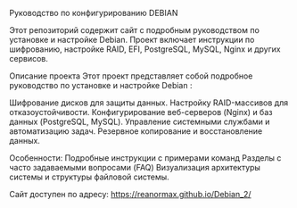 Руководство по конфигурированию DEBIAN

Этот репозиторий содержит сайт с подробным руководством по установке и настройке Debian. Проект включает инструкции по шифрованию, настройке RAID, EFI, PostgreSQL, MySQL, Nginx и других сервисов.

Описание проекта
Этот проект представляет собой подробное руководство по установке и настройке Debian :

Шифрование дисков для защиты данных.
Настройку RAID-массивов для отказоустойчивости.
Конфигурирование веб-серверов (Nginx) и баз данных (PostgreSQL, MySQL).
Управление системными службами и автоматизацию задач.
Резервное копирование и восстановление данных.

Особенности:
Подробные инструкции с примерами команд
Разделы с часто задаваемыми вопросами (FAQ)
Визуализация архитектуры системы и структуры файловой системы.

Сайт доступен по адресу: https://reanormax.github.io/Debian_2/
